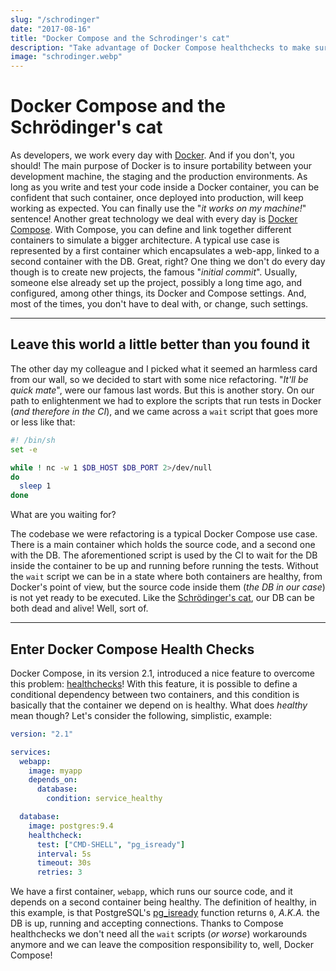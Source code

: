 ```yaml
---
slug: "/schrodinger"
date: "2017-08-16"
title: "Docker Compose and the Schrodinger's cat"
description: "Take advantage of Docker Compose healthchecks to make sure your containers are up and running in the right sequence"
image: "schrodinger.webp"
---
```


# Docker Compose and the Schrödinger's cat

As developers, we work every day with [Docker](https://www.docker.com/). And
if you don't, you should! The main purpose of Docker is to insure portability
between your development machine, the staging and the production environments.
As long as you write and test your code inside a Docker container, you can be
confident that such container, once deployed into production, will keep working
as expected. You can finally use the "_it works on my machine!_" sentence!
Another great technology we deal with every day is
[Docker Compose](https://docs.docker.com/compose/). With Compose, you can
define and link together different containers to simulate a bigger architecture.
A typical use case is represented by a first container which encapsulates a
web-app, linked to a second container with the DB. Great, right? One thing we
don't do every day though is to create new projects, the famous "_initial
commit_". Usually, someone else already set up the project, possibly a long time
ago, and configured, among other things, its Docker and Compose settings. And,
most of the times, you don't have to deal with, or change, such settings.

<hr>

## Leave this world a little better than you found it

The other day my colleague and I picked what it seemed an harmless card from
our wall, so we decided to start with some nice refactoring.
"_It'll be quick mate_", were our famous last words. But this is another story.
On our path to enlightenment we had to explore the scripts that run tests in
Docker (_and therefore in the CI_), and we came across a `wait` script that
goes more or less like that:

```bash
#! /bin/sh
set -e

while ! nc -w 1 $DB_HOST $DB_PORT 2>/dev/null
do
  sleep 1
done
```

What are you waiting for?

The codebase we were refactoring is a typical Docker Compose use case. There is
a main container which holds the source code, and a second one with the DB.
The aforementioned script is used by the CI to wait for the DB inside the
container to be up and running before running the tests. Without the `wait`
script we can be in a state where both containers are healthy, from Docker's
point of view, but the source code inside them (_the DB in our case_) is not yet
ready to be executed. Like the [Schrödinger's cat](https://en.wikipedia.org/wiki/Schr%C3%B6dinger%27s_cat),
our DB can be both dead and alive! Well, sort of.

<hr>

## Enter Docker Compose Health Checks

Docker Compose, in its version 2.1, introduced a nice feature to overcome this
problem: [healthchecks](https://docs.docker.com/compose/compose-file/#healthcheck)!
With this feature, it is possible to define a conditional dependency between
two containers, and this condition is basically that the container we depend on
is healthy. What does _healthy_ mean though? Let's consider the following,
simplistic, example:

```yaml
version: "2.1"

services:
  webapp:
    image: myapp
    depends_on:
      database:
        condition: service_healthy

  database:
    image: postgres:9.4
    healthcheck:
      test: ["CMD-SHELL", "pg_isready"]
      interval: 5s
      timeout: 30s
      retries: 3
```

We have a first container, `webapp`, which runs our source code, and it
depends on a second container being healthy. The definition of healthy, in this
example, is that PostgreSQL's [pg_isready](https://www.postgresql.org/docs/9.3/static/app-pg-isready.html)
function returns `0`, _A.K.A._ the DB is up, running and accepting connections.
Thanks to Compose healthchecks we don't need all the `wait` scripts (_or worse_)
workarounds anymore and we can leave the composition responsibility to, well,
Docker Compose!
